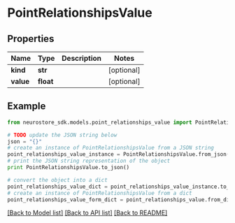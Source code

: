 # PointRelationshipsValue


## Properties
Name | Type | Description | Notes
------------ | ------------- | ------------- | -------------
**kind** | **str** |  | [optional] 
**value** | **float** |  | [optional] 

## Example

```python
from neurostore_sdk.models.point_relationships_value import PointRelationshipsValue

# TODO update the JSON string below
json = "{}"
# create an instance of PointRelationshipsValue from a JSON string
point_relationships_value_instance = PointRelationshipsValue.from_json(json)
# print the JSON string representation of the object
print PointRelationshipsValue.to_json()

# convert the object into a dict
point_relationships_value_dict = point_relationships_value_instance.to_dict()
# create an instance of PointRelationshipsValue from a dict
point_relationships_value_form_dict = point_relationships_value.from_dict(point_relationships_value_dict)
```
[[Back to Model list]](../README.md#documentation-for-models) [[Back to API list]](../README.md#documentation-for-api-endpoints) [[Back to README]](../README.md)


